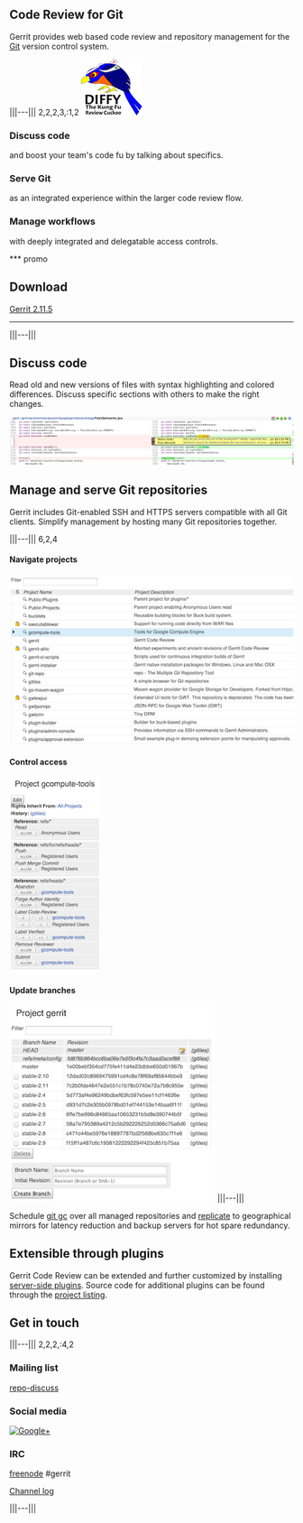 ## Code Review for Git

Gerrit provides web based code review and repository management for
the [Git][git] version control system.

[git]: http://git-scm.com/

|||---||| 2,2,2,3,:1,2
![diffy the kung fu review cuckoo](images/diffy100.png)

### Discuss code

and boost your team's code fu by talking about specifics.

### Serve Git

as an integrated experience within the larger code review flow.

### Manage workflows

with deeply integrated and delegatable access controls.

*** promo

## Download

[Gerrit 2.11.5][download]

***

|||---|||

## Discuss code

Read old and new versions of files with syntax highlighting and
colored differences.  Discuss specific sections with others to make
the right changes.

![side-by-side compare](images/sbs.png)

## Manage and serve Git repositories

Gerrit includes Git-enabled SSH and HTTPS servers compatible with all
Git clients.  Simplify management by hosting many Git repositories
together.

|||---||| 6,2,4

#### Navigate projects

![project list](images/project-list.png)

#### Control access

![access panel](images/access.png)

#### Update branches

![branch list](images/branches.png)
|||---|||

Schedule [git gc] over all managed repositories and [replicate] to
geographical mirrors for latency reduction and backup servers for hot
spare redundancy.

## Extensible through plugins

Gerrit Code Review can be extended and further customized by installing
[server-side plugins][plugins]. Source code for additional plugins
can be found through the [project listing](https://gerrit.googlesource.com/).

## Get in touch

|||---||| 2,2,2,:4,2

### Mailing list

[repo-discuss](https://groups.google.com/group/repo-discuss)

### Social media

[![Google+](https://ssl.gstatic.com/images/icons/gplus-32.png)](https://plus.google.com/communities/111271594706618791655)

### IRC

[freenode](https://freenode.net/) #gerrit

[Channel log](http://echelog.com/logs/browse/gerrit/)

|||---|||

[download]: https://gerrit-documentation.storage.googleapis.com/ReleaseNotes/ReleaseNotes-2.11.5.html
[git gc]: https://gerrit-documentation.storage.googleapis.com/Documentation/2.11.5/config-gerrit.html#gc
[plugins]: https://gerrit-documentation.storage.googleapis.com/Documentation/2.11.5/config-plugins.html
[replicate]: https://gerrit.googlesource.com/plugins/replication/+doc/master/src/main/resources/Documentation/config.md
